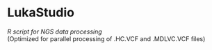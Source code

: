# LukaStudio
*R script for NGS data processing*    
(Optimized for parallel processing of .HC.VCF and .MDLVC.VCF files)
